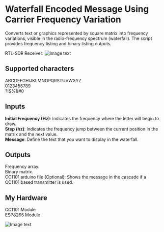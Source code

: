 # Waterfall Encoded Message Using Carrier Frequency Variation
Converts text or graphics represented by square matrix into frequency variations, visible in the radio-frequency spectrum (waterfall). The script provides frequency listing and binary listing outputs.

RTL-SDR Receiver:
![Image text](https://github.com/NoSoyDani/Radio_Waterfall_Encoded_Message/blob/main/hello.png)
## Supported characters
ABCDEFGHIJKLMNOPQRSTUVWXYZ \
0123456789 \
?!$%&#0
## Inputs
**Initial Frequency (Hz)**: Indicates the frequency where the letter will begin to draw. \
**Step (hz)**: Indicates the frequency jump between the current position in the matrix and the next value. \
**Message**: Define the text that you want to display in the waterfall.
## Outputs
Frequency array. \
Binary matrix. \
CC1101 arduino file (Optional): Shows the message in the cascade if a CC1101 based transmitter is used.
## My Hardware 
CC1101 Module \
ESP8266 Module 


![Image text](https://github.com/NoSoyDani/Radio_Waterfall_Encoded_Message/blob/main/hardware.jpg)
